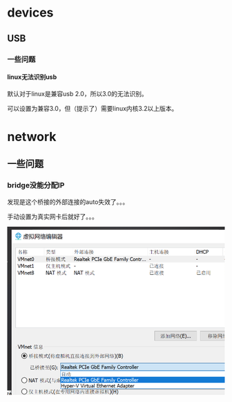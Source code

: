 

# devices



## USB



### 一些问题



#### linux无法识别usb



默认对于linux是兼容usb 2.0，所以3.0的无法识别。

可以设置为兼容3.0，但（提示了）需要linux内核3.2以上版本。





# network

## 一些问题

### bridge没能分配IP

发现是这个桥接的外部连接的auto失效了。。。

手动设置为真实网卡后就好了。。。



![image-20200605035144840](_pics/image-20200605035144840.png)